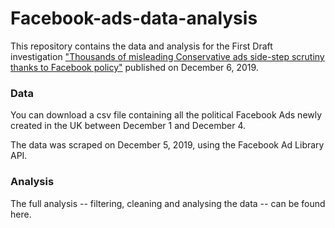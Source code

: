 # Facebook-ads-data-analysis
This repository contains the data and analysis for the First Draft investigation ["Thousands of misleading Conservative ads side-step scrutiny thanks to Facebook policy"](https://firstdraftnews.org/latest/thousands-of-misleading-conservative-ads-side-step-scrutiny-thanks-to-facebook-policy/) published on December 6, 2019.

### Data
You can download a csv file containing all the political Facebook Ads newly created in the UK between December 1 and December 4.

The data was scraped on December 5, 2019, using the Facebook Ad Library API. 

### Analysis
The full analysis -- filtering, cleaning and analysing the data -- can be found here.

